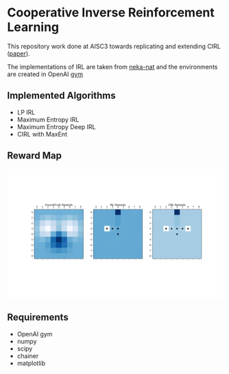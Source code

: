 # Cooperative Inverse Reinforcement Learning

This repository work done at AISC3 towards replicating and extending CIRL ([paper](https://arxiv.org/abs/1606.03137)).

The implementations of IRL are taken from [neka-nat](https://github.com/neka-nat/inv_rl) and the environments are created in OpenAI [gym](https://gym.openai.com/docs/) 

## Implemented Algorithms

* LP IRL
* Maximum Entropy IRL
* Maximum Entropy Deep IRL
* CIRL with MaxEnt

## Reward Map


![truth](images/Figure_1.png)


## Requirements

* OpenAI gym
* numpy
* scipy
* chainer
* matplotlib